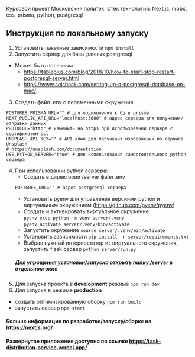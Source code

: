 Курсовой проект Московский политех. 
Стек технологий: Next.js, mobx, css, prisma, python, postgresql

## Инструкция по локальному запуску

1. Установить пакетные зависимости `npm install`
2. Запустить сервер для базы данных postgresql
* Может быть полезным
  - https://tableplus.com/blog/2018/10/how-to-start-stop-restart-postgresql-server.html
  - https://www.sqlshack.com/setting-up-a-postgresql-database-on-mac/
3. Создать файл .env с переменными окружения
```env
POSTGRES_PRISMA_URL="" # для подключения к бд в prisma
NEXT_PUBLIC_API_URL="localhost:3000" # адрес сервера для получения/отправки данных
PROTOCOL="http" # изменить на https при использовании сервера с сертификатом ssl
UNSPLASH_API_KEY="" # API ключ для получения изображений из сервиса Unsplash
# https://unsplash.com/documentation
USE_PYTHON_SERVER="true" # для использования самостоятельного python сервера
```
4. При использовании python сервера:
    - Создать в директории /server файл .env
    ```env
    POSTGRES_URL="" # адрес postgresql сервера
    ```
    - Установить pyenv для управления версиями python и виртуальным окружением (https://github.com/pyenv/pyenv)
    - Создать и активировать виртуальное окружение\
    `pyenv exec python -m venv server/.venv`\
    `pyenv activate server/.venv/bin/activate`
    - Запустить окружение `source server/.venv/bin/activate`
    - Установить зависимости `pip install -r server/requirements.txt`
    - Выбрав нужный интерпретатор из виртуального окружения, запустить flask сервер `python server/run.py`
    ##### Для упрощения установки/запуска открыть папку /server в отдельном окне
5. Для запуска проекта в **development** режиме `npm run dev`
6. Для запуска в режиме **production**
- создать оптимизированную сборку `npm run build`
- запустить сервер `npm start`

#### Больше информации по разработке/запуску/сборке на https://nextjs.org/

#### Развернутое приложение доступно по ссылке https://task-distribution-service.vercel.app/
